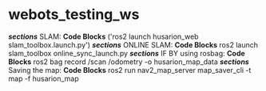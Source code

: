 # webots_testing_ws
***sections***
SLAM: 
**Code Blocks**
('ros2 launch husarion_web slam_toolbox.launch.py')
***sections***
ONLINE SLAM:
**Code Blocks**
ros2 launch slam_toolbox online_sync_launch.py
***sections***
IF BY using rosbag:
**Code Blocks**
ros2 bag record /scan /odometry -o husarion_map_data
***sections***
Saving the map:
**Code Blocks**
ros2 run nav2_map_server map_saver_cli -t map -f husarion_map

